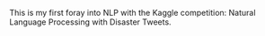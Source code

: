 This is my first foray into NLP with the Kaggle competition: Natural Language Processing with Disaster Tweets.
